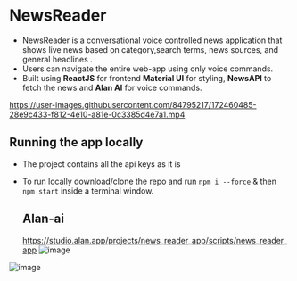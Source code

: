 # NewsReader

- NewsReader is a conversational voice controlled news application that shows live news based on category,search terms, news sources, and general headlines .
- Users can navigate the entire web-app using only voice commands.
- Built using **ReactJS** for frontend **Material UI** for styling, **NewsAPI** to fetch the news and **Alan AI** for voice commands.
 
https://user-images.githubusercontent.com/84795217/172460485-28e9c433-f812-4e10-a81e-0c3385d4e7a1.mp4


## Running the app locally






- The project contains all the api keys as it is
- To run locally download/clone the repo and run
  `npm i --force` 
  & then
  `npm start`
  inside a terminal window.
  
  ## Alan-ai
  https://studio.alan.app/projects/news_reader_app/scripts/news_reader_app
![image](https://user-images.githubusercontent.com/84795217/172461122-3ab8e438-e51e-4f30-937e-169997fe1fc4.png)

![image](https://user-images.githubusercontent.com/84795217/172461410-5b832fe8-123f-4cb3-8f60-ee993cdafa61.png)

